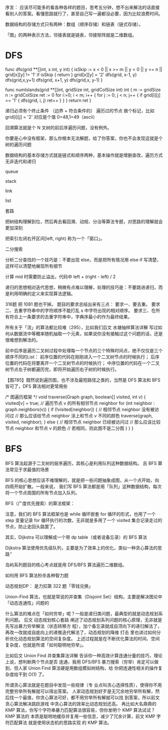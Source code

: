 序言：
应该尽可能多的看各种各样的题⽬，思考五分钟，想不出来解法的话直接看别⼈的答案。看懂思路就⾏了，甚⾄⾃⼰写⼀遍都没必要，因为⽐较浪费时间。

数据结构的存储⽅式只有两种：数组（顺序存储）和链表（链式存储）。

「图」的两种表示⽅法，邻接表就是链表，邻接矩阵就是⼆维数组。



# DFS

func dfs(grid **[]int, x int, y int) {
 isSkip := x < 0 || x >= m || y < 0 || y >= n || grid[x][y] != '1'
 if isSkip {
  return
 }
 grid[x][y] = '2'
 dfs(grid, x-1, y)
 dfs(grid,x,y+1)
 dfs(grid, x+1, y)
 dfs(grid,x, y-1)
}

func numIslands(grid **[]int, gridSize int, gridColSize int) int {
 m := gridSize
 n := gridColSize
 ret := 0
 for i:=0; i < m; i++ {
  for j := 0; j < n; j++ {
   if grid[i][j] == '1' {
     dfs(grid, i, j)
     ret++
   }
  }
 }
 return ret
}

递归必须有个终止条件  （边界 + 符合条件的）
遍历过的节点 做个标记，比如 grid[i][j] = '2'   对应是个值  0=48,1=49（ascii）


回溯算法就是个 N 叉树的前后序遍历问题，没有例外。

 

你要是⼼中没有框架，那么你根本⽆法解题，给了你答案，你也不会发现这就是个树的遍历问题

数据结构的基本存储⽅式就是链式和顺序两种，基本操作就是增删查改，遍历⽅式⽆⾮迭代和递归

queue

stack

 

link

list

 

套路

 

 

把树结构理解到位，然后再去看回溯、动规、分治等算法专题，对思路的理解就会更加深刻

把索引左闭右开区间[left, right) 称为⼀个「窗⼝」。

 

二分搜索

分析⼆分查找的⼀个技巧是：不要出现 else，⽽是把所有情况⽤ else if 写清楚，这样可以清楚地展现所有细节

计算 mid 时需要防⽌溢出，代码中 left + (right - left) / 2

 

递归的思想相对迭代思想，稍微有点难以理解，处理的技巧是：不要跳进递归，⽽是利⽤明确的定义来实现算法逻辑。

 

316题 把 1081 题也⼲掉。
题⽬的要求总结出来有三点：
要求⼀、要去重。
要求⼆、去重字符串中的字符顺序不能打乱 s 中字符出现的相对顺序。
要求三、在所有符合上⼀条要求的去重字符串中，字典序最⼩的作为最终结果。

 

所有关于「流」的算法都⽐较难（295），⽐如我们后⽂ ⽔塘抽样算法详解 写过如何从数据流中等概率随机抽取⼀个元素，如果说你没有接触过这个问题的话，还是很难想到解法的。

 

前中后序是遍历⼆叉树过程中处理每⼀个节点的三个特殊时间点，绝不仅仅是三个顺序不同的List：
前序位置的代码在刚刚进⼊⼀个⼆叉树节点的时候执⾏；
后序位置的代码在将要离开⼀个⼆叉树节点的时候执⾏；
中序位置的代码在⼀个⼆叉树节点左⼦树都遍历完，即将开始遍历右⼦树的时候执⾏。

 

【图785】既然说到遍历图，也不涉及最短路径之类的，当然是 DFS 算法和 BFS 皆可了，DFS 算法相对更常⽤些

/* 图遍历框架 */
void traverse(Graph graph, boolean[] visited, int v) {
visited[v] = true;
// 遍历节点 v 的所有相邻节点 neighbor
for (int neighbor : graph.neighbors(v)) {
if (!visited[neighbor]) {
// 相邻节点 neighbor 没有被访问过
// 那么应该给节点 neighbor 涂上和节点 v 不同的颜⾊
traverse(graph, visited, neighbor);
} else {
// 相邻节点 neighbor 已经被访问过
// 那么应该⽐较节点 neighbor 和节点 v 的颜⾊
// 若相同，则此图不是⼆分图
}
}
}


# BFS

BFS 算法起源于⼆叉树的层序遍历，其核⼼是利⽤队列这种数据结构。
且 BFS 算法常⻅于求最值的场景

BFS 的核⼼思想应该不难理解的，就是把⼀些问题抽象成图，从⼀个点开始，向四周开始扩散。⼀般来说，
我们写 BFS 算法都是⽤「队列」这种数据结构，每次将⼀个节点周围的所有节点加⼊队列。



BFS（⼴度优先搜索）的算法框架：

注意，我们的 BFS 算法框架也是 while 循环嵌套 for 循环的形式，也⽤了⼀个 step 变量记录 for 循环执⾏的次数，⽆⾮就是多⽤了⼀个 visited 集合记录⾛过的节点，防⽌⾛回头路罢了。

 

其实，Dijkstra 可以理解成⼀个带 dp table（或者说备忘录）的 BFS 算法

Dijkstra 算法使⽤优先级队列，主要是为了效率上的优化，类似⼀种贪⼼算法的思路‘’

岛屿系列题⽬的核⼼考点就是⽤ DFS/BFS 算法遍历⼆维数组。



如何⽤ BFS 算法秒杀各种智⼒题

动态规划DP：  是⼒扣第 322 题「零钱兑换」

Union-Find 算法，也就是常说的并查集（Disjoint Set）结构，主要是解决图论中「动态连通性」问题的
 

 

什么算法的难点在「如何穷举」呢？⼀般是递归类问题，最典型的就是动态规划系列问题。
后⽂ 动态规划核⼼套路 阐述了动态规划系列问题的核⼼原理，⽆⾮就是先写出暴⼒穷举解法（状态转移⽅
程），加个备忘录就成⾃顶向下的递归解法了，再改⼀改就成⾃底向上的递推迭代解法了，动态规划的降维
打击 ⾥也讲过如何分析优化动态规划算法的空间复杂度。
上述过程就是在不断优化算法的时间、空间复杂度，也就是所谓「如何聪明地穷举」。

 

⽐如后⽂ Union Find 并查集算法详解 告诉你⼀种⾼效计算连通分量的技巧，理论上说，想判断两个节点是否
连通，我⽤ DFS/BFS 暴⼒搜索（穷举）肯定可以做到，但⼈家 Union Find 算法硬是⽤数组模拟树结构，给
你把连通性相关的操作复杂度给⼲到 O(1) 了。

 

所谓贪⼼算法就是在题⽬中发现⼀些规律（专
业点叫贪⼼选择性质），使得你不⽤完整穷举所有解就可以得出答案。
⼈家动态规划好⽍是⽆冗余地穷举所有解，然后找⼀个最值，你贪⼼算法可好，都不⽤穷举所有解就可以找
到答案，所以前⽂ 贪⼼算法解决跳跃游戏 中贪⼼算法的效率⽐动态规划还⾼。
再⽐如⼤名鼎鼎的 KMP 算法，你写个字符串暴⼒匹配算法很容易，但你发明个 KMP 算法试试？KMP 算法的
本质是聪明地缓存并复⽤⼀些信息，减少了冗余计算，前⽂ KMP 字符匹配算法 就是使⽤状态机的思路实现
的 KMP 算法。
